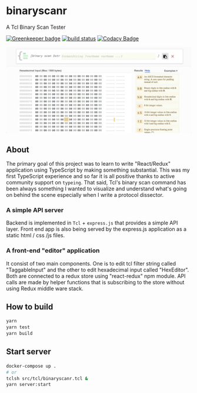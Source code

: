 # binaryscanr


A Tcl Binary Scan Tester

[![Greenkeeper badge](https://badges.greenkeeper.io/shuntksh/binaryscanr.svg)](https://greenkeeper.io/)
[![build status](https://travis-ci.org/shuntksh/binaryscanr.svg?branch=master)](https://travis-ci.org/shuntksh/binaryscanr)
[![Codacy Badge](https://api.codacy.com/project/badge/Grade/672d5dca2c154c5cba660fcad52dedef)](https://www.codacy.com/app/shuntksh/binaryscanr?utm_source=github.com&amp;utm_medium=referral&amp;utm_content=shuntksh/binaryscanr&amp;utm_campaign=Badge_Grade)

[![Demo](https://raw.githubusercontent.com/shuntksh/binaryscanr/master/demo.gif)](https://binaryscanr.com/)

## About

The primary goal of this project was to learn to write "React/Redux" application using TypeScript by making something substantial. This was my first TypeScript experience and so far it is all positive thanks to active community support on `typeing`. That said, Tcl's binary scan command has been always something I wanted to visualize and understand what's going on behind the scene especially when I write a protocol dissector.

### A simple API server

Backend is implemented in `Tcl` + `express.js` that provides a simple API layer. Front end app is also being served by the express.js application as a static html / css /js files.

### A front-end "editor" application

It consist of two main components. One is to edit tcl filter string called "TaggableInput" and the other to edit hexadecimal input called "HexEditor". Both are connected to a redux store using "react-redux" npm module. API calls are made by helper functions that is subscribing to the store without using Redux middle ware stack.

## How to build

```bash
yarn
yarn test
yarn build
```

## Start server

```bash
docker-compose up .
# or
tclsh src/tcl/binaryscanr.tcl &
yarn server:start
```

